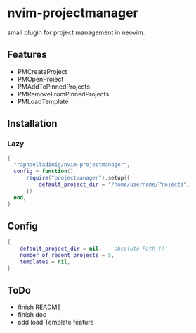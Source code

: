 # nvim-projectmanager

small plugin for project management in neovim.

## Features

- PMCreateProject
- PMOpenProject
- PMAddToPinnedProjects
- PMRemoveFromPinnedProjects
- PMLoadTemplate

## Installation
### Lazy
```lua
{
  "raphaelladinig/nvim-projectmanager",
  config = function()
      require("projectmanager").setup({
          default_project_dir = "/home/username/Projects",
      })
  end,
}
```

## Config
```lua
{
    default_project_dir = nil, -- absolute Path !!!
    number_of_recent_projects = 5,
    templates = nil,
}
```

## ToDo

- finish README
- finish doc
- add load Template feature
